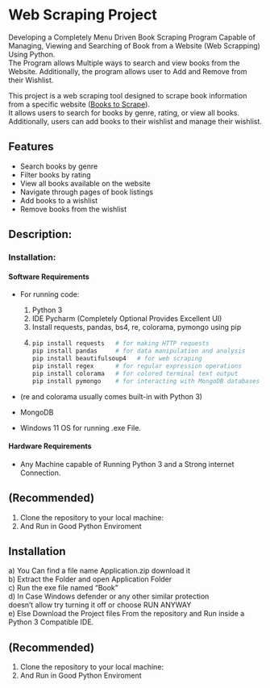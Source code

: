 # Web Scraping Project
 Developing a Completely Menu Driven Book Scraping Program Capable of Managing, Viewing and Searching of Book from a Website (Web Scrapping) Using Python.<br> The Program allows Multiple ways to search and view books from the Website. Additionally, the program allows user to Add and Remove from their Wishlist. 

This project is a web scraping tool designed to scrape book information from a specific website ([Books to Scrape](https://books.toscrape.com/)).<br> It allows users to search for books by genre, rating, or view all books. Additionally, users can add books to their wishlist and manage their wishlist.
## Features

- Search books by genre
- Filter books by rating
- View all books available on the website
- Navigate through pages of book listings
- Add books to a wishlist
- Remove books from the wishlist


## Description:

### Installation: 

#### Software Requirements
- For running code: 
  1. Python 3
  2. IDE Pycharm (Completely Optional Provides Excellent UI)
  3. Install requests, pandas, bs4, re, colorama, pymongo using pip
  4. ```bash
     pip install requests   # for making HTTP requests
     pip install pandas     # for data manipulation and analysis
     pip install beautifulsoup4   # for web scraping
     pip install regex      # for regular expression operations
     pip install colorama   # for colored terminal text output
     pip install pymongo    # for interacting with MongoDB databases
- (re and colorama usually comes built-in with Python 3)

- MongoDB 

- Windows 11 OS for running .exe File.

#### Hardware Requirements 
- Any Machine capable of Running Python 3 and a Strong internet Connection.

## (Recommended)
1. Clone the repository to your local machine:<br>
2. And Run in Good Python Enviroment<br>

## Installation <br>
a)	You Can find a file name Application.zip download it<br> 
b)	Extract the Folder and open Application Folder<br> 
c)	Run the exe file named “Book”<br>
d)	In Case Windows defender or any other similar protection <br>
   doesn’t allow try turning it off or choose RUN ANYWAY<br>
e)	Else Download the Project files From the repository and Run inside a Python 3 Compatible IDE. 

## (Recommended)
1. Clone the repository to your local machine:<br>
2. And Run in Good Python Enviroment<br>

